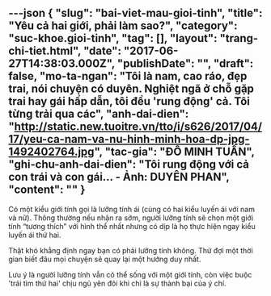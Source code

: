 ---json
{
    "slug": "bai-viet-mau-gioi-tinh",
    "title": "Yêu cả hai giới, phải làm sao?",
    "category": "suc-khoe.gioi-tinh",
    "tag": [],
    "layout": "trang-chi-tiet.html",
    "date": "2017-06-27T14:38:03.000Z",
    "publishDate": "",
    "draft": false,
    "mo-ta-ngan": "Tôi là nam, cao ráo, đẹp trai, nói chuyện có duyên. Nghiệt ngã ở chỗ gặp trai hay gái hấp dẫn, tôi đều 'rung động' cả. Tôi từng trải qua các",
    "anh-dai-dien": "http://static.new.tuoitre.vn/tto/i/s626/2017/04/17/yeu-ca-nam-va-nu-hinh-minh-hoa-dp-jpg-1492402764.jpg",
    "tac-gia": "ĐỖ MINH TUẤN",
    "ghi-chu-anh-dai-dien": "Tôi rung động với cả con trái và con gái... - Ảnh: DUYÊN PHAN",
    "__content__": ""
}
---
<p>C&oacute; một kiểu giới t&iacute;nh gọi l&agrave; lưỡng t&iacute;nh &aacute;i (c&ugrave;ng c&oacute; hai kiểu luyến &aacute;i với nam v&agrave; nữ). Th&ocirc;ng thường nếu nhận ra sớm, người lưỡng t&iacute;nh sẽ chọn một giới t&iacute;nh &ldquo;tương th&iacute;ch&rdquo; với h&igrave;nh thể nhất nhưng c&oacute; dịp l&agrave; họ thực hiện ngay kiểu luyến &aacute;i thứ hai.</p>

<p>Thật kh&oacute; khẳng định ngay bạn c&oacute; phải lưỡng t&iacute;nh kh&ocirc;ng. Thử đợi một thời gian biết đ&acirc;u mọi chuyện sẽ quay lại một hướng duy nhất.</p>

<p>Lưu &yacute; l&agrave; người lưỡng t&iacute;nh vẫn c&oacute; thể sống với một giới t&iacute;nh, c&ograve;n việc buộc &#39;tr&aacute;i tim thứ hai&#39; chịu ngủ y&ecirc;n đ&ocirc;i khi chỉ l&agrave; sự th&agrave;nh bại của &yacute; ch&iacute;.</p>

